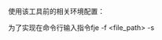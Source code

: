 使用该工具前的相关环境配置：

为了实现在命令行输入指令fje -f <file_path> -s <style> -I <icon family>的功能，还需要进行以下操作
1）	在fje.py所在的目录下编写fje.bat文件（windows操作系统中的实现方法），fje.bat文件中内容如下：
 
2）	然后将fje.bat所在目录的路径存入环境变量中的系统变量
 
 
3）	修改cmd的属性，选择dejaVu Sans Mono字体，保存修改。（原因是不同字体的特殊符号宽度可能不一样，如果要实现题目要求的打印效果，则需要选择该cmd字体）
不关闭当前cmd，继续执行以下操作
 
4）	然后再在cmd中运行指令：
fje -f <file_path> -s <style> -I <icon family>
其中<file_path>可以为json文件的相对路径或者绝对路径，如果是相对路径，则必须是fje.bat文件所在目录内的路径。
<style>可以选择输入tree、rectangle或者new_type(其中new_type只是例子，未实现且没有输出)
<icon family>可以选择输入-1、0、1。-1表示不采用icon，0表示采用'♢'做中间节点的icon，'♤'做叶子结点icon,1表示'☺'做中间节点的icon,'☻'做叶子结点icon。
 
 
 
 
